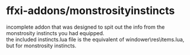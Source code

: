 # ffxi-addons/monstrosityinstincts
incomplete addon that was designed to spit out the info from the monstrosity instincts you had equipped.<br/>
the included instincts.lua file is the equivalent of windower\res\items.lua, but for monstrosity instincts.